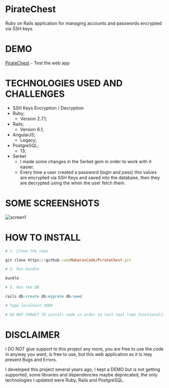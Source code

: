 # PirateChest
Ruby on Rails application for managing accounts and passwords encrypted via SSH keys.

# DEMO
[PirateChest](https://piratechest.geekoi.com) - Test the web app

# TECHNOLOGIES USED AND CHALLENGES
* SSH Keys Encryption / Decryption
* Ruby;
    * Version 2.7.1;
* Rails;
    * Version 6.1;
* AngularJS;
    * Legacy;
* PostgreSQL;
    * 13;
* Serket
    * I made some changes in the Serket gem in order to work with it easier.
    * Every time a user created a password (login and pass) this values are encrypted via SSH Keys and saved into the database, then they are decrypted using the when the user fetch them.

# SOME SCREENSHOTS
![screen1](https://piratechest.geekoi.com/piratechest1.png)

# HOW TO INSTALL

```ruby
# 1. Clone the repo

git clone https://github.com/MakarovCode/PirateChest.git

# 2. Run bundle

bundle

# 3. Run the DB

rails db:create db:migrate db:seed

# Type localhost:3000

# DO NOT FORGET TO install node in order to test real time functionalities
```

# DISCLAIMER
I DO NOT give support to this project any more, you are free to use the code in anyway you want, is free to use, but this web application as it is may present Bugs and Errors.

I developed this project several years ago, I kept a DEMO but is not getting supported, some libraries and dependencies maybe deprecated, the only technologies I updated were Ruby, Rails and PostgreSQL.
